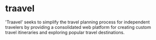 # traavel
'Traavel' seeks to simplify the travel planning process for independent travelers by providing a consolidated web platform for creating custom travel itineraries and exploring popular travel destinations.
